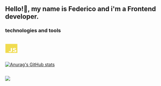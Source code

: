 ## Hello!👋, my name is Federico and i'm a Frontend developer.
### 

### technologies and tools
<div style="display: inline_block"><br>
  <img align="center" alt="Rafa-Js" height="30" width="40" src="https://raw.githubusercontent.com/devicons/devicon/master/icons/javascript/javascript-plain.svg">
</div>

##
[![Anurag's GitHub stats](https://github-readme-stats.vercel.app/api?username=FedeMaldonado&show_icons=true&theme=transparent)](https://github.com/anuraghazra/github-readme-stats)

##
<div> 
  <a href="https://www.linkedin.com/in/federico-maldonado-213107225/" target="_blank"><img src="https://img.shields.io/badge/-LinkedIn-%230077B5?style=for-the-badge&logo=linkedin&logoColor=white" target="_blank"></a> 
</div>

